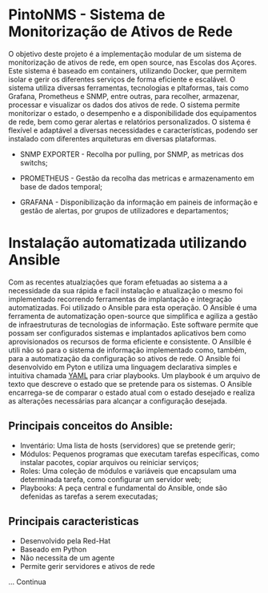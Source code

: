 # PintoNMS - Sistema de Monitorização de Ativos de Rede

O objetivo deste projeto é a implementação modular de um sistema de monitorização de ativos de rede, em open source, nas Escolas dos Açores. Este sistema é baseado em containers, utilizando Docker, que permitem isolar e gerir os diferentes serviços de forma eficiente e escalável. O sistema utiliza diversas ferramentas, tecnologias e pltaformas, tais como Grafana, Prometheus e SNMP, entre outras, para recolher, armazenar, processar e visualizar os dados dos ativos de rede. O sistema permite monitorizar o estado, o desempenho e a disponibilidade dos equipamentos de rede, bem como gerar alertas e relatórios personalizados. O sistema é flexível e adaptável a diversas necessidades e características, podendo ser instalado com diferentes arquiteturas em diversas plataformas.

- SNMP EXPORTER - Recolha por pulling, por SNMP, as metricas dos switchs;

- PROMETHEUS - Gestão da recolha das metricas e armazenamento em base de dados temporal;

- GRAFANA - Disponibilização da informação em paineis de informação e gestão de alertas, por grupos de utilizadores e departamentos;

# Instalação automatizada utilizando Ansible

Com as recentes atualziações que foram efetuadas ao sistema a a necessidade da sua rápida e facil instalação e atualização o mesmo foi implementado recorrendo ferramentas de implantação e integração automatizadas. Foi utilizado o Ansible para esta operação.
O Ansible é uma ferramenta de automatização open-source que simplifica e agiliza a gestão de infraestruturas de tecnologias de informação. Este software permite que possam ser configurados sistemas e implantados aplicativos bem  como aprovisionados os recursos de forma eficiente e consistente.
O Ansilble é utili não só para o sistema de informação implementado como, também, para a automatização da configuração so ativos de rede.
O Ansible foi desenvolvido em Pyton e utiliza uma linguagem declarativa simples e intuitiva chamada [YAML](https://pt.wikipedia.org/wiki/YAML) para criar playbooks. Um playbook é um arquivo de texto que descreve o estado que se pretende para os sistemas. O Ansible encarrega-se de comparar o estado atual com o estado desejado e realiza as alterações necessárias para alcançar a configuração desejada.

## Principais conceitos do Ansible:

- Inventário: Uma lista de hosts (servidores) que se pretende gerir;
- Módulos: Pequenos programas que executam tarefas específicas, como instalar pacotes, copiar arquivos ou reiniciar serviços;
- Roles: Uma coleção de módulos e variáveis que encapsulam uma determinada tarefa, como configurar um servidor web;
- Playbooks: A peça central e fundamental do Ansible, onde são defenidas as tarefas a serem executadas;

## Principais caracteristicas

- Desenvolvido pela Red-Hat
- Baseado em Python
- Não necessita de um agente
- Permite gerir servidores e ativos de rede
  
... Continua
